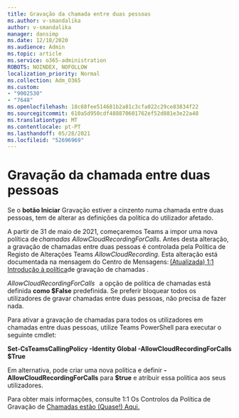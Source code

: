 ```yaml
---
title: Gravação da chamada entre duas pessoas
ms.author: v-smandalika
author: v-smandalika
manager: dansimp
ms.date: 12/18/2020
ms.audience: Admin
ms.topic: article
ms.service: o365-administration
ROBOTS: NOINDEX, NOFOLLOW
localization_priority: Normal
ms.collection: Adm_O365
ms.custom:
- "9002530"
- "7648"
ms.openlocfilehash: 18c68fee514681b2a81c3cfa022c29ce83834f22
ms.sourcegitcommit: 610a5d950cdf488870601762ef52d881e3e22a48
ms.translationtype: MT
ms.contentlocale: pt-PT
ms.lasthandoff: 05/28/2021
ms.locfileid: "52696969"
---
```

# <a name="11-call-recording"></a>Gravação da chamada entre duas pessoas

Se o **botão Iniciar** Gravação estiver a cinzento numa chamada entre duas pessoas, tem de alterar as definições da política do utilizador afetado.   

A partir de 31 de maio de 2021, começaremos Teams a impor uma nova política de *chamadas AllowCloudRecordingForCalls*. Antes desta alteração, a gravação de chamadas entre duas pessoas é controlada pela Política de Registo de Alterações Teams *AllowCloudRecording.* Esta alteração está documentada na mensagem do Centro de Mensagens: [(Atualizada) 1:1 Introdução à política](https://portal.microsoft.com/Adminportal/Home?ref=MessageCenter/:/messages/MC238796)de gravação de chamadas .  

*AllowCloudRecordingForCalls*   a opção de política de chamadas está definida **como $False** predefinida. Se preferir bloquear todos os utilizadores de gravar chamadas entre duas pessoas, não precisa de fazer nada.  

Para ativar a gravação de chamadas para todos os utilizadores em chamadas entre duas pessoas, utilize Teams PowerShell para executar o seguinte cmdlet: 

**Set-CsTeamsCallingPolicy -Identity Global -AllowCloudRecordingForCalls $True** 

Em alternativa, pode criar uma nova política e definir **-AllowCloudRecordingForCalls** para **$true** e atribuir essa política aos seus utilizadores. 

Para obter mais informações, consulte 1:1 Os Controlos da Política de Gravação de [Chamadas estão (Quase!) Aqui.](https://techcommunity.microsoft.com/t5/microsoft-teams-support/1-1-call-recording-policy-controls-are-almost-here/ba-p/2217668)
